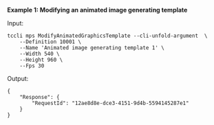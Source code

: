 **Example 1: Modifying an animated image generating template**



Input: 

```
tccli mps ModifyAnimatedGraphicsTemplate --cli-unfold-argument  \
    --Definition 10001 \
    --Name 'Animated image generating template 1' \
    --Width 540 \
    --Height 960 \
    --Fps 30
```

Output: 
```
{
    "Response": {
        "RequestId": "12ae8d8e-dce3-4151-9d4b-5594145287e1"
    }
}
```


